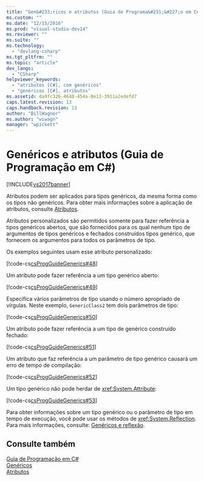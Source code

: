 ```yaml
---
title: "Gen&#233;ricos e atributos (Guia de Programa&#231;&#227;o em C#) | Microsoft Docs"
ms.custom: ""
ms.date: "12/15/2016"
ms.prod: "visual-studio-dev14"
ms.reviewer: ""
ms.suite: ""
ms.technology: 
  - "devlang-csharp"
ms.tgt_pltfrm: ""
ms.topic: "article"
dev_langs: 
  - "CSharp"
helpviewer_keywords: 
  - "atributos [C#], com genéricos"
  - "genéricos [C#], atributos"
ms.assetid: da9fc326-4648-454a-8e13-3911a2edefd7
caps.latest.revision: 13
caps.handback.revision: 13
author: "BillWagner"
ms.author: "wiwagn"
manager: "wpickett"
---
```

# Gen&#233;ricos e atributos (Guia de Programa&#231;&#227;o em C#)
[!INCLUDE[vs2017banner](../../../csharp/includes/vs2017banner.md)]

Atributos podem ser aplicados para tipos genéricos, da mesma forma como os tipos não genéricos.  Para obter mais informações sobre a aplicação de atributos, consulte [Atributos](../Topic/Attributes%20\(C%23%20and%20Visual%20Basic\).md).  
  
 Atributos personalizados são permitidos somente para fazer referência a tipos genéricos abertos, que são fornecidos para os qual nenhum tipo de argumentos de tipos genéricos e fechados construídos tipos genérico, que fornecem os argumentos para todos os parâmetros de tipo.  
  
 Os exemplos seguintes usam esse atributo personalizado:  
  
 [!code-cs[csProgGuideGenerics#48](../../../csharp/programming-guide/generics/codesnippet/CSharp/generics-and-attributes_1.cs)]  
  
 Um atributo pode fazer referência a um tipo genérico aberto:  
  
 [!code-cs[csProgGuideGenerics#49](../../../csharp/programming-guide/generics/codesnippet/CSharp/generics-and-attributes_2.cs)]  
  
 Especifica vários parâmetros de tipo usando o número apropriado de vírgulas.  Neste exemplo, `GenericClass2` tem dois parâmetros de tipo:  
  
 [!code-cs[csProgGuideGenerics#50](../../../csharp/programming-guide/generics/codesnippet/CSharp/generics-and-attributes_3.cs)]  
  
 Um atributo pode fazer referência a um tipo de genérico construído fechado:  
  
 [!code-cs[csProgGuideGenerics#51](../../../csharp/programming-guide/generics/codesnippet/CSharp/generics-and-attributes_4.cs)]  
  
 Um atributo que faz referência a um parâmetro de tipo genérico causará um erro de tempo de compilação:  
  
 [!code-cs[csProgGuideGenerics#52](../../../csharp/programming-guide/generics/codesnippet/CSharp/generics-and-attributes_5.cs)]  
  
 Um tipo genérico não pode herdar de <xref:System.Attribute>:  
  
 [!code-cs[csProgGuideGenerics#53](../../../csharp/programming-guide/generics/codesnippet/CSharp/generics-and-attributes_6.cs)]  
  
 Para obter informações sobre um tipo genérico ou o parâmetro de tipo em tempo de execução, você pode usar os métodos de <xref:System.Reflection>.  Para mais informações, consulte: [Genéricos e reflexão](../../../csharp/programming-guide/generics/generics-and-reflection.md).  
  
## Consulte também  
 [Guia de Programação em C\#](../../../csharp/programming-guide/index.md)   
 [Genéricos](../../../visual-basic/reference/command-line-compiler/index.md)   
 [Atributos](../Topic/Extending%20Metadata%20Using%20Attributes.md)